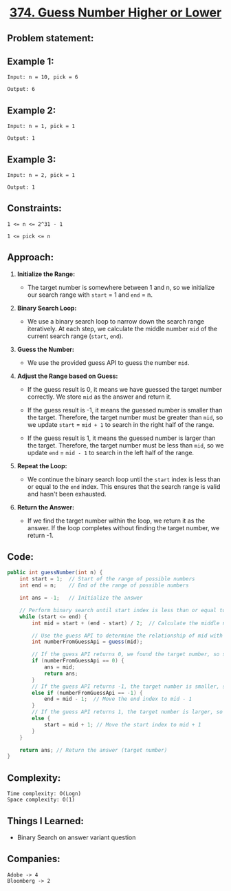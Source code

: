 <h1 align="center"><a href="https://leetcode.com/problems/guess-number-higher-or-lower/" target="_blank">374. Guess Number Higher or Lower</a></h1>

## Problem statement:


## Example 1:

```
Input: n = 10, pick = 6

Output: 6
```

## Example 2:

```
Input: n = 1, pick = 1

Output: 1
```


## Example 3:

```
Input: n = 2, pick = 1

Output: 1
```


## Constraints:

```
1 <= n <= 2^31 - 1

1 <= pick <= n
```


 

## Approach:

1. **Initialize the Range:**

   - The target number is somewhere between 1 and n, so we initialize our search range with `start` = 1 and `end` = n.

2. **Binary Search Loop:**

    - We use a binary search loop to narrow down the search range iteratively. At each step, we calculate the middle number `mid` of the current search range (`start`, `end`).

3. **Guess the Number:**

    - We use the provided guess API to guess the number `mid`.

4. **Adjust the Range based on Guess:**

    - If the guess result is 0, it means we have guessed the target number correctly. We store `mid` as the answer and return it.

    - If the guess result is -1, it means the guessed number is smaller than the target. Therefore, the target number must be greater than `mid`, so we update `start` = `mid + 1` to search in the right half of the range.

    - If the guess result is 1, it means the guessed number is larger than the target. Therefore, the target number must be less than `mid`, so we update `end` = `mid - 1` to search in the left half of the range.

5. **Repeat the Loop:**

    - We continue the binary search loop until the `start` index is less than or equal to the `end` index. This ensures that the search range is valid and hasn't been exhausted.

6. **Return the Answer:**

    - If we find the target number within the loop, we return it as the answer. If the loop completes without finding the target number, we return -1.



## Code: 

```java
public int guessNumber(int n) {
    int start = 1;  // Start of the range of possible numbers
    int end = n;    // End of the range of possible numbers

    int ans = -1;   // Initialize the answer

    // Perform binary search until start index is less than or equal to end index
    while (start <= end) {
        int mid = start + (end - start) / 2;  // Calculate the middle number

        // Use the guess API to determine the relationship of mid with the target number
        int numberFromGuessApi = guess(mid);

        // If the guess API returns 0, we found the target number, so store it in the answer and return
        if (numberFromGuessApi == 0) {
            ans = mid;
            return ans;
        }
        // If the guess API returns -1, the target number is smaller, so search in the left half
        else if (numberFromGuessApi == -1) {
            end = mid - 1;  // Move the end index to mid - 1
        }
        // If the guess API returns 1, the target number is larger, so search in the right half
        else {
            start = mid + 1; // Move the start index to mid + 1
        }
    }

    return ans; // Return the answer (target number)
}
```







## Complexity:

```
Time complexity: O(Logn)  
Space complexity: O(1)
```

## Things I Learned:

- Binary Search on answer variant question
  


## Companies:

```
Adobe -> 4
Bloomberg -> 2
```






